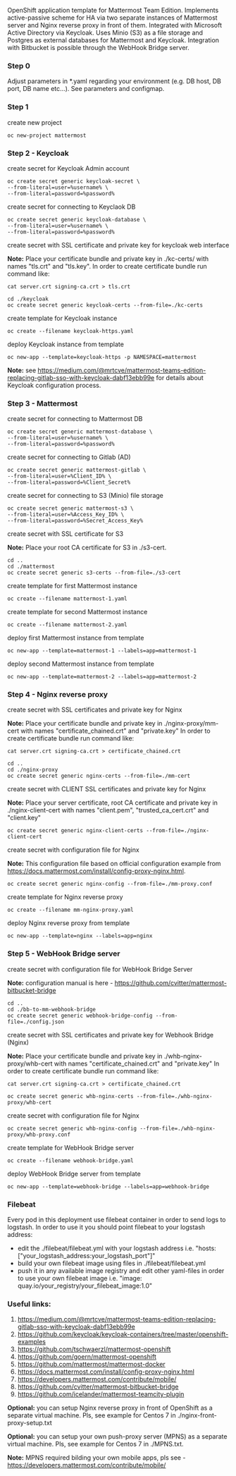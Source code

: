 OpenShift application template for Mattermost Team Edition.
Implements active-passive scheme for HA via two separate instances of Mattermost server and Nginx reverse proxy in front of them.
Integrated with Microsoft Active Directory via Keycloak.
Uses Minio (S3) as a file storage and Postgres as external databases for Mattermost and Keycloak.
Integration with Bitbucket is possible through the WebHook Bridge server.

### Step 0
Adjust parameters in *.yaml regarding your environment (e.g. DB host, DB port, DB name etc...). See parameters and configmap.

### Step 1
create new project
```
oc new-project mattermost
```

### Step 2 - Keycloak
create secret for Keycloak Admin account
```
oc create secret generic keycloak-secret \
--from-literal=user=%username% \
--from-literal=password=%password%
```
create secret for connecting to Keyclaok DB
```
oc create secret generic keycloak-database \
--from-literal=user=%username% \
--from-literal=password=%password%
```
create secret with SSL certificate and private key for keycloak web interface

**Note:** Place your certificate bundle and private key in ./kc-certs/ with names "tls.crt" and "tls.key".
In order to create certificate bundle run command like:

```
cat server.crt signing-ca.crt > tls.crt
```

```
cd ./keycloak
oc create secret generic keycloak-certs --from-file=./kc-certs
```
create template for Keycloak instance
```
oc create --filename keycloak-https.yaml
```
deploy Keycloak instance from template
```
oc new-app --template=keycloak-https -p NAMESPACE=mattermost
```

**Note:** see https://medium.com/@mrtcve/mattermost-teams-edition-replacing-gitlab-sso-with-keycloak-dabf13ebb99e for details about Keycloak configuration process.

### Step 3 - Mattermost
create secret for connecting to Mattermost DB
```
oc create secret generic mattermost-database \
--from-literal=user=%username% \
--from-literal=password=%password%
```
create secret for connecting to Gitlab (AD)
```
oc create secret generic mattermost-gitlab \
--from-literal=user=%Client_ID% \
--from-literal=password=%Client_Secret%
```
create secret for connecting to S3 (Minio) file storage
```
oc create secret generic mattermost-s3 \
--from-literal=user=%Access_Key_ID% \
--from-literal=password=%Secret_Access_Key%
```
create secret with SSL certificate for S3

**Note:** Place your root CA certificate for S3 in ./s3-cert.
```
cd ..
cd ./mattermost
oc create secret generic s3-certs --from-file=./s3-cert
```

create template for first Mattermost instance
```
oc create --filename mattermost-1.yaml
```

create template for second Mattermost instance
```
oc create --filename mattermost-2.yaml
```

deploy first Mattermost instance from template
```
oc new-app --template=mattermost-1 --labels=app=mattermost-1
```

deploy second Mattermost instance from template
```
oc new-app --template=mattermost-2 --labels=app=mattermost-2
```

### Step 4 - Nginx reverse proxy
create secret with SSL certificates and private key for Nginx

**Note:** Place your certificate bundle and private key in ./nginx-proxy/mm-cert with names "certificate_chained.crt" and "private.key"
In order to create certificate bundle run command like:

```
cat server.crt signing-ca.crt > certificate_chained.crt
```

```
cd ..
cd ./nginx-proxy
oc create secret generic nginx-certs --from-file=./mm-cert
```

create secret with CLIENT SSL certificates and private key for Nginx

**Note:** Place your server certificate, root CA certificate and private key in ./nginx-client-cert with names "client.pem", "trusted_ca_cert.crt" and "client.key"

```
oc create secret generic nginx-client-certs --from-file=./nginx-client-cert
```

create secret with configuration file for Nginx

**Note:** This configuration file based on official configuration example from https://docs.mattermost.com/install/config-proxy-nginx.html.
```
oc create secret generic nginx-config --from-file=./mm-proxy.conf
```

create template for Nginx reverse proxy
```
oc create --filename mm-nginx-proxy.yaml
```

deploy Nginx reverse proxy from template
```
oc new-app --template=nginx --labels=app=nginx
```

### Step 5 - WebHook Bridge server
create secret with configuration file for WebHook Bridge Server

**Note:** configuration manual is here - https://github.com/cvitter/mattermost-bitbucket-bridge
```
cd ..
cd ./bb-to-mm-webhook-bridge
oc create secret generic webhook-bridge-config --from-file=./config.json
```

create secret with SSL certificates and private key for Webhook Bridge (Nginx)

**Note:** Place your certificate bundle and private key in ./whb-nginx-proxy/whb-cert with names "certificate_chained.crt" and "private.key"
In order to create certificate bundle run command like:

```
cat server.crt signing-ca.crt > certificate_chained.crt
```

```
oc create secret generic whb-nginx-certs --from-file=./whb-nginx-proxy/whb-cert
```

create secret with configuration file for Nginx
```
oc create secret generic whb-nginx-config --from-file=./whb-nginx-proxy/whb-proxy.conf
```

create template for WebHook Bridge server
```
oc create --filename webhook-bridge.yaml
```

deploy WebHook Bridge server from template
```
oc new-app --template=webhook-bridge --labels=app=webhook-bridge
```

### Filebeat
Every pod in this deployment use filebeat container in order to send logs to logstash.
In order to use it you should point filebeat to your logstash address:
- edit the ./filebeat/filebeat.yml with your logstash address i.e. "hosts: ["your_logstash_address:your_logstash_port"]"
- build your own filebeat image using files in ./filebeat/filebeat.yml
- push it in any available image registry and edit other yaml-files in order to use your own filebeat image i.e. "image: quay.io/your_registry/your_filebeat_image:1.0"

### Useful links:
1. https://medium.com/@mrtcve/mattermost-teams-edition-replacing-gitlab-sso-with-keycloak-dabf13ebb99e
2. https://github.com/keycloak/keycloak-containers/tree/master/openshift-examples
3. https://github.com/tschwaerzl/mattermost-openshift
4. https://github.com/goern/mattermost-openshift
5. https://github.com/mattermost/mattermost-docker
6. https://docs.mattermost.com/install/config-proxy-nginx.html
7. https://developers.mattermost.com/contribute/mobile/
8. https://github.com/cvitter/mattermost-bitbucket-bridge
9. https://github.com/icelander/mattermost-teamcity-plugin

**Optional:** you can setup Nginx reverse proxy in front of OpenShift as a separate virtual machine. Pls, see example for Centos 7 in ./nginx-front-proxy-setup.txt

**Optional:** you can setup your own push-proxy server (MPNS) as a separate virtual machine. Pls, see example for Centos 7 in ./MPNS.txt.

**Note:** MPNS required bilding your own mobile apps, pls see - https://developers.mattermost.com/contribute/mobile/